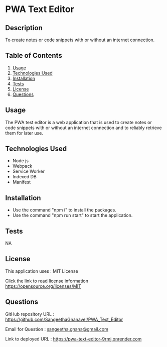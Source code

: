 # PWA Text Editor

## Description

To create notes or code snippets with or without an internet connection.

## Table of Contents

1. [Usage](#usage)
2. [Technologies Used](#TechnologiesUsed)
3. [Installation](#installation)
4. [Tests](#tests)
5. [License](#license)
6. [Questions](#questions)

## Usage

The PWA test editor is a web application that is used to create notes or code snippets with or without an internet connection and to reliably retrieve them for later use.

## Technologies Used

- Node js
- Webpack
- Service Worker
- Indexed DB
- Manifest

## Installation

- Use the command "npm i" to install the packages.
- Use the command "npm run start" to start the application.

## Tests

NA

## License

This application uses : MIT License

Click the link to read license information https://opensource.org/licenses/MIT

## Questions

GitHub repository URL : https://github.com/SangeethaGnanavel/PWA_Text_Editor

Email for Question : sangeetha.gnana@gmail.com

Link to deployed URL : https://pwa-text-editor-9rmj.onrender.com
